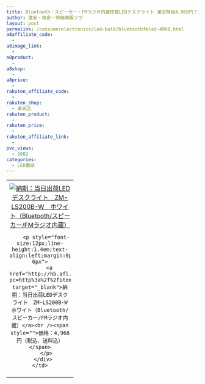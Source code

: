 ```yaml
---
title: Bluetooth・スピーカー・FMラジオ内蔵搭載LEDデスクライト 激安特価4,968円！送料無料！
author: 激安・格安・特価情報ツウ
layout: post
permalink: /consumerelectronics/led-bulb/bluetoothfmled-4968.html
a8affiliate_code:
  - 
a8image_link:
  - 
a8product:
  - 
a8shop:
  - 
a8price:
  - 
rakuten_affiliate_code:
  - 
rakuten_shop:
  - 楽天店
rakuten_product:
  - 
rakuten_price:
  - 
rakuten_affiliate_link:
  - 
pvc_views:
  - 1082
categories:
  - LED電球
---
```

<table border="0" cellpadding="0" cellspacing="0">
  <tr>
    <td valign="top">
      <div style="border:1px none;margin:0px;padding:6px 0px;width:160px;text-align:center;float:left">
        <a href="http://hb.afl.rakuten.co.jp/hgc/03cf9850.0de3ac9c.03cf9851.cf7cfb6a/?pc=http%3a%2f%2fitem.rakuten.co.jp%2fonkyodirect%2fzmls200bw%2f%3fscid%3daf_link_tbl&m=http%3a%2f%2fm.rakuten.co.jp%2fonkyodirect%2fi%2f10001775%2f" target="_blank"><img src="http://hbb.afl.rakuten.co.jp/hgb/?pc=http%3a%2f%2fthumbnail.image.rakuten.co.jp%2f%400_mall%2fonkyodirect%2fcabinet%2fzmls200bw_1.jpg%3f_ex%3d128x128&m=http%3a%2f%2fthumbnail.image.rakuten.co.jp%2f%400_mall%2fonkyodirect%2fcabinet%2fzmls200bw_1.jpg" alt="納期：当日出荷LEDデスクライト　ZM-LS200B-W　ホワイト（Bluetooth/スピーカー/FMラジオ内蔵）" border="0" style="margin:0px;padding:0px" /></a> 
        
        <p style="font-size:12px;line-height:1.4em;text-align:left;margin:0px;padding:2px 6px">
          <a href="http://hb.afl.rakuten.co.jp/hgc/03cf9850.0de3ac9c.03cf9851.cf7cfb6a/?pc=http%3a%2f%2fitem.rakuten.co.jp%2fonkyodirect%2fzmls200bw%2f%3fscid%3daf_link_tbl&m=http%3a%2f%2fm.rakuten.co.jp%2fonkyodirect%2fi%2f10001775%2f" target="_blank">納期：当日出荷LEDデスクライト　ZM-LS200B-W　ホワイト（Bluetooth/スピーカー/FMラジオ内蔵）</a><br /><span style="">価格：4,968円（税込、送料込）</span>
        </p>
      </div>
    </td>
  </tr>
</table>